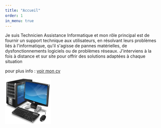 ```yaml
---
title: "Accueil"
order: 1
in_menu: true
---
```

<p>Je suis Technicien Assistance Informatique et mon rôle principal est de fournir un support technique aux utilisateurs, en résolvant leurs problèmes liés à l'informatique, qu'il s'agisse de pannes matérielles, de dysfonctionnements logiciels ou de problèmes réseaux. J'interviens à la fois à distance et sur site pour offrir des solutions adaptées à chaque situation<p/> 
<p>pour plus info : <a href="CV_2025-01-28_Fouad_HAMA-4.pdf ">voir mon cv</a></p> 
<img src="sans titre3.jpg" alt="Photo" width="150"> 